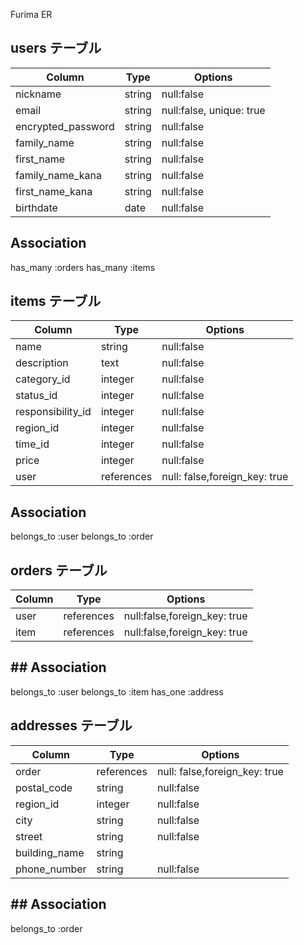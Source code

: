 Furima ER

## users テーブル

|Column               |Type  |Options                  |
|---------------------|------|-------------------------|
|nickname             |string|null:false               |  
|email                |string|null:false, unique: true |
|encrypted_password   |string|null:false               |
|family_name          |string|null:false               |
|first_name           |string|null:false               |  
|family_name_kana     |string|null:false               |
|first_name_kana      |string|null:false               |
|birthdate            |date  |null:false               |

## Association

has_many :orders
has_many :items

## items テーブル

|Column               |Type  |Options                          |
|---------------------|------|---------------------------------|
|name                 |string|null:false                       |
|description          |text  |null:false                       |
|category_id          |integer|null:false                      |
|status_id            |integer|null:false                      |  
|responsibility_id    |integer|null:false                      |
|region_id            |integer|null:false                      |
|time_id              |integer|null:false                      |
|price                |integer|null:false                      |
|user                 |references|null: false,foreign_key: true|


## Association

belongs_to :user
belongs_to :order

## orders テーブル

|Column               |Type  |Options                           |
|---------------------|------|----------------------------------|
|user                 |references|null:false,foreign_key: true  |  
|item                 |references|null:false,foreign_key: true  |


## ## Association

belongs_to :user
belongs_to :item
has_one :address

## addresses テーブル

|Column               |Type  |Options                          |
|---------------------|------|---------------------------------|
|order                |references|null: false,foreign_key: true|  
|postal_code          |string|null:false                       |
|region_id           　|integer|null:false                     |
|city                 |string|null:false                       |
|street               |string|null:false                       |  
|building_name        |string|                                 |
|phone_number         |string|null:false                       |        

## ## Association

belongs_to :order